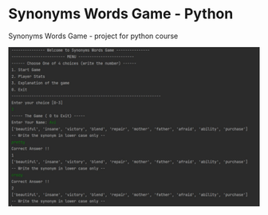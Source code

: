 # Synonyms Words Game - Python
Synonyms Words Game - project for python course

![screenshot](https://github.com/AviPinto202/Synonyms-Words-Game---Python/blob/main/screenshotgame.jpg)
